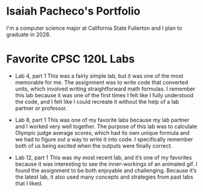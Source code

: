 
# Isaiah Pacheco's Portfolio

I'm a computer science major at California State Fullerton and I plan to graduate in 2028.

# Favorite CPSC 120L Labs

* Lab 4, part 1
This was a fairly simple lab, but it was one of the most memorable for me. The assignment was to write code that converted units, which involved writing straightforward math formulas. I remember this lab because it was one of the first times I felt like I fully understood the code, and I felt like I could recreate it without the help of a lab partner or professor. 

* Lab 8, part 1
This was one of my favorite labs because my lab partner and I worked very well together. The purpose of this lab was to calculate Olympic judge average scores, which had its own unique formula and we had to figure out a way to write it into code. I specifically remember both of us being excited when the outputs were finally correct. 

* Lab 12, part 1
This was my most recent lab, and it’s one of my favorites because it was interesting to see the inner-workings of an animated gif. I found the assignment to be both enjoyable and challenging. Because it’s the latest lab, it also used many concepts and strategies from past labs that I liked.

